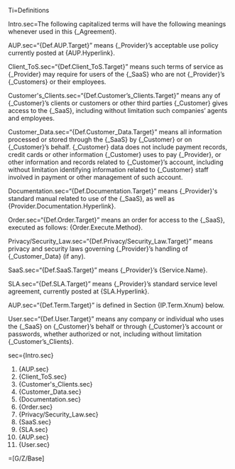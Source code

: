 Ti=Definitions

Intro.sec=The following capitalized terms will have the following meanings whenever used in this {_Agreement}.

AUP.sec=“{Def.AUP.Target}” means {_Provider}’s acceptable use policy currently posted at {AUP.Hyperlink}.

Client_ToS.sec=“{Def.Client_ToS.Target}” means such terms of service as {_Provider} may require for users of the {_SaaS} who are not {_Provider}’s {_Customers} or their employees.

Customer's_Clients.sec=“{Def.Customer’s_Clients.Target}” means any of {_Customer}’s clients or customers or other third parties {_Customer} gives access to the {_SaaS}, including without limitation such companies’ agents and employees.

Customer_Data.sec=“{Def.Customer_Data.Target}” means all information processed or stored through the {_SaaS} by {_Customer} or on {_Customer}’s behalf. {_Customer} data does not include payment records, credit cards or other information {_Customer} uses to pay {_Provider}, or other information and records related to {_Customer}’s account, including without limitation identifying information related to {_Customer} staff involved in payment or other management of such account.

Documentation.sec=“{Def.Documentation.Target}” means {_Provider}'s standard manual related to use of the {_SaaS}, as well as {Provider.Documentation.Hyperlink}.

Order.sec=“{Def.Order.Target}” means an order for access to the {_SaaS}, executed as follows: {Order.Execute.Method}.

Privacy/Security_Law.sec=“{Def.Privacy/Security_Law.Target}” means privacy and security laws governing {_Provider}’s handling of {_Customer_Data} (if any).

SaaS.sec=“{Def.SaaS.Target}” means {_Provider}’s {Service.Name}.

SLA.sec=“{Def.SLA.Target}” means {_Provider}’s standard service level agreement, currently posted at {SLA.Hyperlink}.

AUP.sec=“{Def.Term.Target}” is defined in Section {IP.Term.Xnum} below.

User.sec=“{Def.User.Target}” means any company or individual who uses the {_SaaS} on {_Customer}’s behalf or through {_Customer}’s account or passwords, whether authorized or not, including without limitation {_Customer’s_Clients}.

sec={Intro.sec}<ol><li>{AUP.sec}</li><li>{Client_ToS.sec}</li><li>{Customer's_Clients.sec}</li><li>{Customer_Data.sec}</li><li>{Documentation.sec}</li><li>{Order.sec}</li><li>{Privacy/Security_Law.sec}</li><li>{SaaS.sec}</li><li>{SLA.sec}</li><li>{AUP.sec}</li><li>{User.sec}</li></ol>

=[G/Z/Base]
